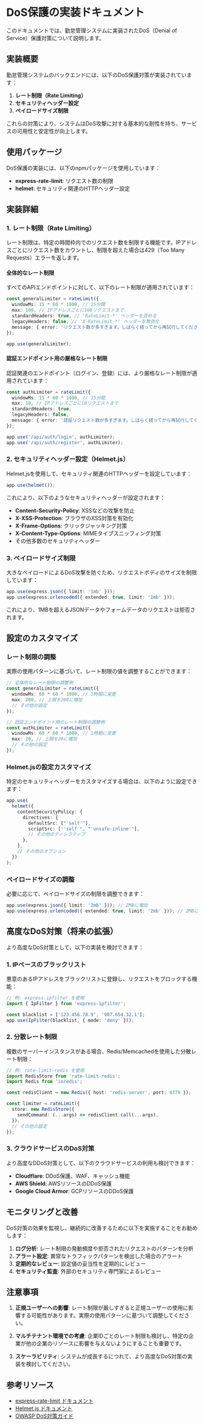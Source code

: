 # DoS保護の実装ドキュメント

このドキュメントでは、勤怠管理システムに実装されたDoS（Denial of Service）保護対策について説明します。

## 実装概要

勤怠管理システムのバックエンドには、以下のDoS保護対策が実装されています：

1. **レート制限（Rate Limiting）**
2. **セキュリティヘッダー設定**
3. **ペイロードサイズ制限**

これらの対策により、システムはDoS攻撃に対する基本的な耐性を持ち、サービスの可用性と安定性が向上します。

## 使用パッケージ

DoS保護の実装には、以下のnpmパッケージを使用しています：

- **express-rate-limit**: リクエスト数の制限
- **helmet**: セキュリティ関連のHTTPヘッダー設定

## 実装詳細

### 1. レート制限（Rate Limiting）

レート制限は、特定の時間枠内でのリクエスト数を制限する機能です。IPアドレスごとにリクエスト数をカウントし、制限を超えた場合は429（Too Many Requests）エラーを返します。

#### 全体的なレート制限

すべてのAPIエンドポイントに対して、以下のレート制限が適用されています：

```typescript
const generalLimiter = rateLimit({
  windowMs: 15 * 60 * 1000, // 15分間
  max: 100, // IPアドレスごとに100リクエストまで
  standardHeaders: true, // 'RateLimit-*' ヘッダーを含める
  legacyHeaders: false, // 'X-RateLimit-*' ヘッダーを無効化
  message: { error: 'リクエスト数が多すぎます。しばらく経ってから再試行してください。' }
});

app.use(generalLimiter);
```

#### 認証エンドポイント用の厳格なレート制限

認証関連のエンドポイント（ログイン、登録）には、より厳格なレート制限が適用されています：

```typescript
const authLimiter = rateLimit({
  windowMs: 15 * 60 * 1000, // 15分間
  max: 10, // IPアドレスごとに10リクエストまで
  standardHeaders: true,
  legacyHeaders: false,
  message: { error: '認証リクエスト数が多すぎます。しばらく経ってから再試行してください。' }
});

app.use('/api/auth/login', authLimiter);
app.use('/api/auth/register', authLimiter);
```

### 2. セキュリティヘッダー設定（Helmet.js）

Helmet.jsを使用して、セキュリティ関連のHTTPヘッダーを設定しています：

```typescript
app.use(helmet());
```

これにより、以下のようなセキュリティヘッダーが設定されます：

- **Content-Security-Policy**: XSSなどの攻撃を防止
- **X-XSS-Protection**: ブラウザのXSS対策を有効化
- **X-Frame-Options**: クリックジャッキング対策
- **X-Content-Type-Options**: MIMEタイプスニッフィング対策
- その他多数のセキュリティヘッダー

### 3. ペイロードサイズ制限

大きなペイロードによるDoS攻撃を防ぐため、リクエストボディのサイズを制限しています：

```typescript
app.use(express.json({ limit: '1mb' }));
app.use(express.urlencoded({ extended: true, limit: '1mb' }));
```

これにより、1MBを超えるJSONデータやフォームデータのリクエストは拒否されます。

## 設定のカスタマイズ

### レート制限の調整

実際の使用パターンに基づいて、レート制限の値を調整することができます：

```typescript
// 全体的なレート制限の調整例
const generalLimiter = rateLimit({
  windowMs: 60 * 60 * 1000, // 1時間に変更
  max: 200, // 上限を200に増加
  // その他の設定
});

// 認証エンドポイント用のレート制限の調整例
const authLimiter = rateLimit({
  windowMs: 60 * 60 * 1000, // 1時間に変更
  max: 20, // 上限を20に増加
  // その他の設定
});
```

### Helmet.jsの設定カスタマイズ

特定のセキュリティヘッダーをカスタマイズする場合は、以下のように設定できます：

```typescript
app.use(
  helmet({
    contentSecurityPolicy: {
      directives: {
        defaultSrc: ["'self'"],
        scriptSrc: ["'self'", "'unsafe-inline'"],
        // その他のディレクティブ
      },
    },
    // その他のオプション
  })
);
```

### ペイロードサイズの調整

必要に応じて、ペイロードサイズの制限を調整できます：

```typescript
app.use(express.json({ limit: '2mb' })); // 2MBに増加
app.use(express.urlencoded({ extended: true, limit: '2mb' })); // 2MBに増加
```

## 高度なDoS対策（将来の拡張）

より高度なDoS対策として、以下の実装を検討できます：

### 1. IPベースのブラックリスト

悪意のあるIPアドレスをブラックリストに登録し、リクエストをブロックする機能：

```typescript
// 例: express-ipfilter を使用
import { IpFilter } from 'express-ipfilter';

const blacklist = ['123.456.78.9', '987.654.32.1'];
app.use(IpFilter(blacklist, { mode: 'deny' }));
```

### 2. 分散レート制限

複数のサーバーインスタンスがある場合、Redis/Memcachedを使用した分散レート制限：

```typescript
// 例: rate-limit-redis を使用
import RedisStore from 'rate-limit-redis';
import Redis from 'ioredis';

const redisClient = new Redis({ host: 'redis-server', port: 6379 });

const limiter = rateLimit({
  store: new RedisStore({
    sendCommand: (...args) => redisClient.call(...args),
  }),
  // その他の設定
});
```

### 3. クラウドサービスのDoS対策

より高度なDDoS対策として、以下のクラウドサービスの利用も検討できます：

- **Cloudflare**: DDoS保護、WAF、キャッシュ機能
- **AWS Shield**: AWSリソースのDDoS保護
- **Google Cloud Armor**: GCPリソースのDDoS保護

## モニタリングと改善

DoS対策の効果を監視し、継続的に改善するために以下を実施することをお勧めします：

1. **ログ分析**: レート制限の発動頻度や拒否されたリクエストのパターンを分析
2. **アラート設定**: 異常なトラフィックパターンを検出した場合のアラート
3. **定期的なレビュー**: 設定値の妥当性を定期的にレビュー
4. **セキュリティ監査**: 外部のセキュリティ専門家によるレビュー

## 注意事項

1. **正規ユーザーへの影響**: レート制限が厳しすぎると正規ユーザーの使用に影響する可能性があります。実際の使用パターンに基づいて調整してください。

2. **マルチテナント環境での考慮**: 企業IDごとのレート制限も検討し、特定の企業が他の企業のリソースに影響を与えないようにすることも重要です。

3. **スケーラビリティ**: システムが成長するにつれて、より高度なDoS対策の実装を検討してください。

## 参考リソース

- [express-rate-limit ドキュメント](https://github.com/express-rate-limit/express-rate-limit)
- [Helmet.js ドキュメント](https://helmetjs.github.io/)
- [OWASP DoS対策ガイド](https://owasp.org/www-community/attacks/Denial_of_Service)
